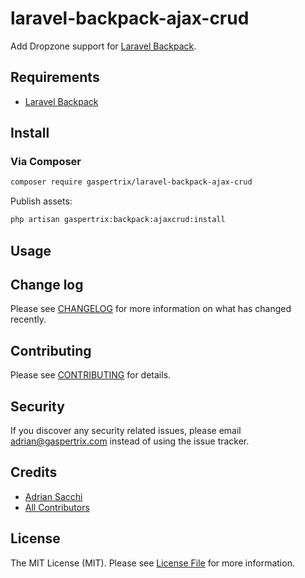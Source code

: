 # laravel-backpack-ajax-crud

Add Dropzone support for [Laravel Backpack](https://laravel-backpack.readme.io/docs).

## Requirements
- [Laravel Backpack](https://laravel-backpack.readme.io/docs)

## Install

### Via Composer

``` bash
composer require gaspertrix/laravel-backpack-ajax-crud
```

Publish assets:
``` bash
php artisan gaspertrix:backpack:ajaxcrud:install
```

## Usage

## Change log

Please see [CHANGELOG](CHANGELOG.md) for more information on what has changed recently.

## Contributing

Please see [CONTRIBUTING](CONTRIBUTING.md) for details.

## Security

If you discover any security related issues, please email adrian@gaspertrix.com instead of using the issue tracker.

## Credits

- [Adrian Sacchi][link-author]
- [All Contributors][link-contributors]

## License

The MIT License (MIT). Please see [License File](LICENSE.md) for more information.

[link-author]: https://github.com/gaspertrix
[link-contributors]: ../../contributors
